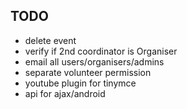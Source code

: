TODO
----

+ delete event
+ verify if 2nd coordinator is Organiser
+ email all users/organisers/admins
+ separate volunteer permission
+ youtube plugin for tinymce
+ api for ajax/android